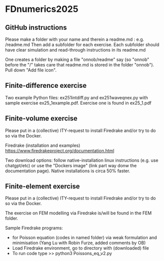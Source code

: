 # FDnumerics2025

## GitHub instructions
Please make a folder with your name and therein a readme.md : e.g. <yourname>/readme.md
Then add a subfolder for each exercise. Each subfolder should have clear simulation and read-through instructions in its readme.md

One creates a folder by making a file "onnob/readme" say (so "onnob" before the "/" takes care that readme.md is stored in the folder "onnob"). Pull down "Add file icon".

## Finite-difference exercise
Two example Python files: ex251intdiff.py and ex251waveqnex.py with sample exercise ex25_1example.pdf.
Exercise one is found in ex25_1.pdf

## Finite-volume exercise
Please put in a (collective) ITY-request to install Firedrake and/or try to do so via the Docker. 

Firedrake (installation and examples) https://www.firedrakeproject.org/documentation.html

Two download options: follow native-installation linux instructions (e.g. use chatgpt/etc) or use the "Dockers image" (link part way donw the documentation page). Native installations is circa 50% faster.



## Finite-element exercise
Please put in a (collective) ITY-request to install Firedrake and/or try to do so via the Docker. 

The exercise on FEM modelling via Firedrake is/will be found in the FEM folder.

Sample Firedrake programs:
- for Poisson equation (codes in named folder) via weak formulation and minimisation (Yang Lu with Robin Furze, added comments by OB)
- Load Firedrake environment, go to directory with (downloaded) file
- To run code type >> python3 Poissons_eq_v2.py



